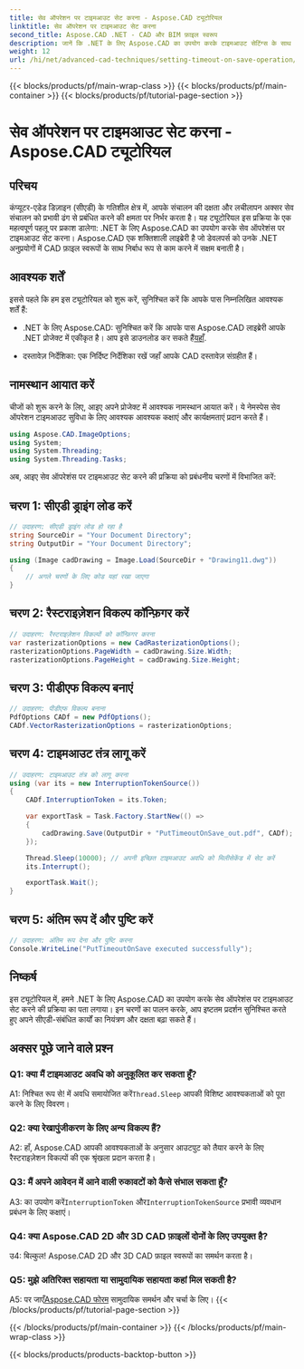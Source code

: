 ```yaml
---
title: सेव ऑपरेशन पर टाइमआउट सेट करना - Aspose.CAD ट्यूटोरियल
linktitle: सेव ऑपरेशन पर टाइमआउट सेट करना
second_title: Aspose.CAD .NET - CAD और BIM फ़ाइल स्वरूप
description: जानें कि .NET के लिए Aspose.CAD का उपयोग करके टाइमआउट सेटिंग्स के साथ CAD सेव ऑपरेशन को कैसे बढ़ाया जाए। अपने .NET अनुप्रयोगों में दक्षता और नियंत्रण बढ़ाएँ।
weight: 12
url: /hi/net/advanced-cad-techniques/setting-timeout-on-save-operation/
---
```


{{< blocks/products/pf/main-wrap-class >}}
{{< blocks/products/pf/main-container >}}
{{< blocks/products/pf/tutorial-page-section >}}

# सेव ऑपरेशन पर टाइमआउट सेट करना - Aspose.CAD ट्यूटोरियल

## परिचय

कंप्यूटर-एडेड डिज़ाइन (सीएडी) के गतिशील क्षेत्र में, आपके संचालन की दक्षता और लचीलापन अक्सर सेव संचालन को प्रभावी ढंग से प्रबंधित करने की क्षमता पर निर्भर करता है। यह ट्यूटोरियल इस प्रक्रिया के एक महत्वपूर्ण पहलू पर प्रकाश डालेगा: .NET के लिए Aspose.CAD का उपयोग करके सेव ऑपरेशंस पर टाइमआउट सेट करना। Aspose.CAD एक शक्तिशाली लाइब्रेरी है जो डेवलपर्स को उनके .NET अनुप्रयोगों में CAD फ़ाइल स्वरूपों के साथ निर्बाध रूप से काम करने में सक्षम बनाती है।

## आवश्यक शर्तें

इससे पहले कि हम इस ट्यूटोरियल को शुरू करें, सुनिश्चित करें कि आपके पास निम्नलिखित आवश्यक शर्तें हैं:

-  .NET के लिए Aspose.CAD: सुनिश्चित करें कि आपके पास Aspose.CAD लाइब्रेरी आपके .NET प्रोजेक्ट में एकीकृत है। आप इसे डाउनलोड कर सकते हैं[यहाँ](https://releases.aspose.com/cad/net/).

- दस्तावेज़ निर्देशिका: एक निर्दिष्ट निर्देशिका रखें जहाँ आपके CAD दस्तावेज़ संग्रहीत हैं।

## नामस्थान आयात करें

चीजों को शुरू करने के लिए, आइए अपने प्रोजेक्ट में आवश्यक नामस्थान आयात करें। ये नेमस्पेस सेव ऑपरेशन टाइमआउट सुविधा के लिए आवश्यक आवश्यक कक्षाएं और कार्यक्षमताएं प्रदान करते हैं।

```csharp
using Aspose.CAD.ImageOptions;
using System;
using System.Threading;
using System.Threading.Tasks;
```

अब, आइए सेव ऑपरेशंस पर टाइमआउट सेट करने की प्रक्रिया को प्रबंधनीय चरणों में विभाजित करें:

## चरण 1: सीएडी ड्राइंग लोड करें

```csharp
// उदाहरण: सीएडी ड्राइंग लोड हो रहा है
string SourceDir = "Your Document Directory";
string OutputDir = "Your Document Directory";

using (Image cadDrawing = Image.Load(SourceDir + "Drawing11.dwg"))
{
    // अगले चरणों के लिए कोड यहां रखा जाएगा
}
```

## चरण 2: रैस्टराइज़ेशन विकल्प कॉन्फ़िगर करें

```csharp
// उदाहरण: रैस्टराइज़ेशन विकल्पों को कॉन्फ़िगर करना
var rasterizationOptions = new CadRasterizationOptions();
rasterizationOptions.PageWidth = cadDrawing.Size.Width;
rasterizationOptions.PageHeight = cadDrawing.Size.Height;
```

## चरण 3: पीडीएफ विकल्प बनाएं

```csharp
// उदाहरण: पीडीएफ विकल्प बनाना
PdfOptions CADf = new PdfOptions();
CADf.VectorRasterizationOptions = rasterizationOptions;
```

## चरण 4: टाइमआउट तंत्र लागू करें

```csharp
// उदाहरण: टाइमआउट तंत्र को लागू करना
using (var its = new InterruptionTokenSource())
{
    CADf.InterruptionToken = its.Token;

    var exportTask = Task.Factory.StartNew(() =>
    {
        cadDrawing.Save(OutputDir + "PutTimeoutOnSave_out.pdf", CADf);
    });

    Thread.Sleep(10000); // अपनी इच्छित टाइमआउट अवधि को मिलीसेकेंड में सेट करें
    its.Interrupt();

    exportTask.Wait();
}
```

## चरण 5: अंतिम रूप दें और पुष्टि करें

```csharp
// उदाहरण: अंतिम रूप देना और पुष्टि करना
Console.WriteLine("PutTimeoutOnSave executed successfully");
```

## निष्कर्ष

इस ट्यूटोरियल में, हमने .NET के लिए Aspose.CAD का उपयोग करके सेव ऑपरेशंस पर टाइमआउट सेट करने की प्रक्रिया का पता लगाया। इन चरणों का पालन करके, आप इष्टतम प्रदर्शन सुनिश्चित करते हुए अपने सीएडी-संबंधित कार्यों का नियंत्रण और दक्षता बढ़ा सकते हैं।

## अक्सर पूछे जाने वाले प्रश्न

### Q1: क्या मैं टाइमआउट अवधि को अनुकूलित कर सकता हूँ?

A1: निश्चित रूप से! में अवधि समायोजित करें`Thread.Sleep` आपकी विशिष्ट आवश्यकताओं को पूरा करने के लिए विवरण।

### Q2: क्या रेखापुंजीकरण के लिए अन्य विकल्प हैं?

A2: हाँ, Aspose.CAD आपकी आवश्यकताओं के अनुसार आउटपुट को तैयार करने के लिए रैस्टराइज़ेशन विकल्पों की एक श्रृंखला प्रदान करता है।

### Q3: मैं अपने आवेदन में आने वाली रुकावटों को कैसे संभाल सकता हूँ?

 A3: का उपयोग करें`InterruptionToken` और`InterruptionTokenSource` प्रभावी व्यवधान प्रबंधन के लिए कक्षाएं।

### Q4: क्या Aspose.CAD 2D और 3D CAD फ़ाइलों दोनों के लिए उपयुक्त है?

उ4: बिल्कुल! Aspose.CAD 2D और 3D CAD फ़ाइल स्वरूपों का समर्थन करता है।

### Q5: मुझे अतिरिक्त सहायता या सामुदायिक सहायता कहां मिल सकती है?

A5: पर जाएँ[Aspose.CAD फोरम](https://forum.aspose.com/c/cad/19) सामुदायिक समर्थन और चर्चा के लिए।
{{< /blocks/products/pf/tutorial-page-section >}}

{{< /blocks/products/pf/main-container >}}
{{< /blocks/products/pf/main-wrap-class >}}

{{< blocks/products/products-backtop-button >}}
